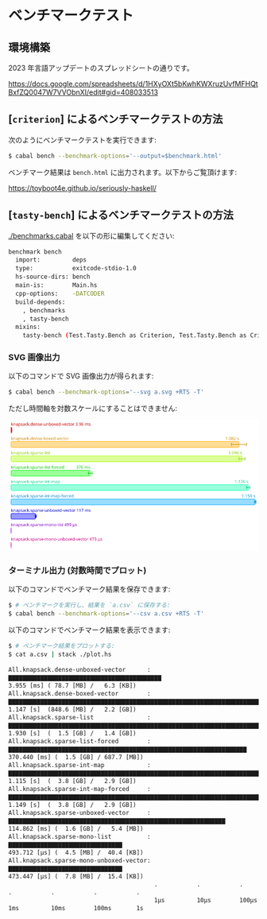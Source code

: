 # ベンチマークテスト

## 環境構築

2023 年言語アップデートのスプレッドシートの通りです。

https://docs.google.com/spreadsheets/d/1HXyOXt5bKwhKWXruzUvfMFHQtBxfZQ0047W7VVObnXI/edit#gid=408033513

## [`criterion`] によるベンチマークテストの方法

次のようにベンチマークテストを実行できます:

```sh
$ cabal bench --benchmark-options='--output=$benchmark.html'
```

ベンチマーク結果は `bench.html` に出力されます。以下からご覧頂けます:

https://toyboot4e.github.io/seriously-haskell/

## [`tasty-bench`] によるベンチマークテストの方法

[./benchmarks.cabal](./benchmarks.cabal) を以下の形に編集してください:

```sh
benchmark bench
  import:         deps
  type:           exitcode-stdio-1.0
  hs-source-dirs: bench
  main-is:        Main.hs
  cpp-options:    -DATCODER
  build-depends:
    , benchmarks
    , tasty-bench
  mixins:
    tasty-bench (Test.Tasty.Bench as Criterion, Test.Tasty.Bench as Criterion.Main, Test.Tasty.Bench as Gauge, Test.Tasty.Bench as Gauge.Main)
```

### SVG 画像出力

以下のコマンドで SVG 画像出力が得られます:

```sh
$ cabal bench --benchmark-options='--svg a.svg +RTS -T'
```

ただし時間軸を対数スケールにすることはできません:

![tasty-bench の出力 (SVG 画像)](./output/tasty-bench.png)

### ターミナル出力 (対数時間でプロット)

以下のコマンドでベンチマーク結果を保存できます:

```sh
$ # ベンチマークを実行し、結果を `a.csv` に保存する:
$ cabal bench --benchmark-options='--csv a.csv +RTS -T'
```

以下のコマンドでベンチマーク結果を表示できます:

```sh
$ # ベンチマーク結果をプロットする:
$ cat a.csv | stack ./plot.hs
```

```
All.knapsack.dense-unboxed-vector      : ▇▇▇▇▇▇▇▇▇▇▇▇▇▇▇▇▇▇▇▇▇▇▇▇▇▇▇▇▇▇▇▇▇▇▇▇▇▇▇▇▇▇▇                                 3.955 [ms] ( 78.7 [MB] /   6.3 [KB])
All.knapsack.dense-boxed-vector        : ▇▇▇▇▇▇▇▇▇▇▇▇▇▇▇▇▇▇▇▇▇▇▇▇▇▇▇▇▇▇▇▇▇▇▇▇▇▇▇▇▇▇▇▇▇▇▇▇▇▇▇▇▇▇▇▇▇▇▇▇▇▇▇▇▇▇▇▇▇▇▇▇▇   1.147 [s]  (848.6 [MB] /   2.2 [GB])
All.knapsack.sparse-list               : ▇▇▇▇▇▇▇▇▇▇▇▇▇▇▇▇▇▇▇▇▇▇▇▇▇▇▇▇▇▇▇▇▇▇▇▇▇▇▇▇▇▇▇▇▇▇▇▇▇▇▇▇▇▇▇▇▇▇▇▇▇▇▇▇▇▇▇▇▇▇▇▇    1.930 [s]  (  1.5 [GB] /   1.4 [GB])
All.knapsack.sparse-list-forced        : ▇▇▇▇▇▇▇▇▇▇▇▇▇▇▇▇▇▇▇▇▇▇▇▇▇▇▇▇▇▇▇▇▇▇▇▇▇▇▇▇▇▇▇▇▇▇▇▇▇▇▇▇▇▇▇▇▇▇▇▇▇▇▇▇▇▇▇       370.440 [ms] (  1.5 [GB] / 687.7 [MB])
All.knapsack.sparse-int-map            : ▇▇▇▇▇▇▇▇▇▇▇▇▇▇▇▇▇▇▇▇▇▇▇▇▇▇▇▇▇▇▇▇▇▇▇▇▇▇▇▇▇▇▇▇▇▇▇▇▇▇▇▇▇▇▇▇▇▇▇▇▇▇▇▇▇▇▇▇▇▇▇▇▇   1.115 [s]  (  3.8 [GB] /   2.9 [GB])
All.knapsack.sparse-int-map-forced     : ▇▇▇▇▇▇▇▇▇▇▇▇▇▇▇▇▇▇▇▇▇▇▇▇▇▇▇▇▇▇▇▇▇▇▇▇▇▇▇▇▇▇▇▇▇▇▇▇▇▇▇▇▇▇▇▇▇▇▇▇▇▇▇▇▇▇▇▇▇▇▇▇▇   1.149 [s]  (  3.8 [GB] /   2.9 [GB])
All.knapsack.sparse-unboxed-vector     : ▇▇▇▇▇▇▇▇▇▇▇▇▇▇▇▇▇▇▇▇▇▇▇▇▇▇▇▇▇▇▇▇▇▇▇▇▇▇▇▇▇▇▇▇▇▇▇▇▇▇▇▇▇▇▇▇▇▇▇▇▇             114.862 [ms] (  1.6 [GB] /   5.4 [MB])
All.knapsack.sparse-mono-list          : ▇▇▇▇▇▇▇▇▇▇▇▇▇▇▇▇▇▇▇▇▇▇▇▇▇▇▇▇▇▇▇▇                                          493.712 [μs] (  4.5 [MB] /  40.4 [KB])
All.knapsack.sparse-mono-unboxed-vector: ▇▇▇▇▇▇▇▇▇▇▇▇▇▇▇▇▇▇▇▇▇▇▇▇▇▇▇▇▇▇▇▇                                          473.447 [μs] (  7.8 [MB] /  15.4 [KB])
                                         .           .           .           .           .           .           .
                                         1μs         10μs        100μs       1ms         10ms        100ms       1s
```


